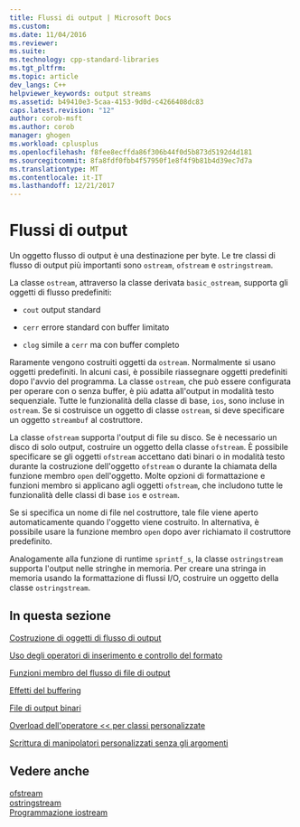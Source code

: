 ```yaml
---
title: Flussi di output | Microsoft Docs
ms.custom: 
ms.date: 11/04/2016
ms.reviewer: 
ms.suite: 
ms.technology: cpp-standard-libraries
ms.tgt_pltfrm: 
ms.topic: article
dev_langs: C++
helpviewer_keywords: output streams
ms.assetid: b49410e3-5caa-4153-9d0d-c4266408dc83
caps.latest.revision: "12"
author: corob-msft
ms.author: corob
manager: ghogen
ms.workload: cplusplus
ms.openlocfilehash: f8fee8ecffda86f306b44f0d5b873d5192d4d181
ms.sourcegitcommit: 8fa8fdf0fbb4f57950f1e8f4f9b81b4d39ec7d7a
ms.translationtype: MT
ms.contentlocale: it-IT
ms.lasthandoff: 12/21/2017
---
```

# <a name="output-streams"></a>Flussi di output
Un oggetto flusso di output è una destinazione per byte. Le tre classi di flusso di output più importanti sono `ostream`, `ofstream` e `ostringstream`.  
  
 La classe `ostream`, attraverso la classe derivata `basic_ostream`, supporta gli oggetti di flusso predefiniti:  
  
-   `cout` output standard  
  
-   `cerr` errore standard con buffer limitato  
  
-   `clog` simile a `cerr` ma con buffer completo  
  
 Raramente vengono costruiti oggetti da `ostream`. Normalmente si usano oggetti predefiniti. In alcuni casi, è possibile riassegnare oggetti predefiniti dopo l'avvio del programma. La classe `ostream`, che può essere configurata per operare con o senza buffer, è più adatta all'output in modalità testo sequenziale. Tutte le funzionalità della classe di base, `ios`, sono incluse in `ostream`. Se si costruisce un oggetto di classe `ostream`, si deve specificare un oggetto `streambuf` al costruttore.  
  
 La classe `ofstream` supporta l'output di file su disco. Se è necessario un disco di solo output, costruire un oggetto della classe `ofstream`. È possibile specificare se gli oggetti `ofstream` accettano dati binari o in modalità testo durante la costruzione dell'oggetto `ofstream` o durante la chiamata della funzione membro `open` dell'oggetto. Molte opzioni di formattazione e funzioni membro si applicano agli oggetti `ofstream`, che includono tutte le funzionalità delle classi di base `ios` e `ostream`.  
  
 Se si specifica un nome di file nel costruttore, tale file viene aperto automaticamente quando l'oggetto viene costruito. In alternativa, è possibile usare la funzione membro `open` dopo aver richiamato il costruttore predefinito.  
  
 Analogamente alla funzione di runtime `sprintf_s`, la classe `ostringstream` supporta l'output nelle stringhe in memoria. Per creare una stringa in memoria usando la formattazione di flussi I/O, costruire un oggetto della classe `ostringstream`.  
  
## <a name="in-this-section"></a>In questa sezione  
 [Costruzione di oggetti di flusso di output](../standard-library/constructing-output-stream-objects.md)  
  
 [Uso degli operatori di inserimento e controllo del formato](../standard-library/using-insertion-operators-and-controlling-format.md)  
  
 [Funzioni membro del flusso di file di output](../standard-library/output-file-stream-member-functions.md)  
  
 [Effetti del buffering](../standard-library/effects-of-buffering.md)  
  
 [File di output binari](../standard-library/binary-output-files.md)  
  
 [Overload dell'operatore << per classi personalizzate](../standard-library/overloading-the-output-operator-for-your-own-classes.md)  
  
 [Scrittura di manipolatori personalizzati senza gli argomenti](../standard-library/writing-your-own-manipulators-without-arguments.md)  
  
## <a name="see-also"></a>Vedere anche 
 [ofstream](../standard-library/basic-ofstream-class.md)   
 [ostringstream](../standard-library/basic-ostringstream-class.md)   
 [Programmazione iostream](../standard-library/iostream-programming.md)

